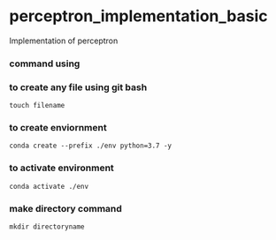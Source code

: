 # perceptron_implementation_basic
Implementation of perceptron

### command using

### to create any file using git bash
```
touch filename
```
### to create enviornment
```
conda create --prefix ./env python=3.7 -y
```
### to activate environment
```
conda activate ./env
```
### make directory command
```
mkdir directoryname
```
